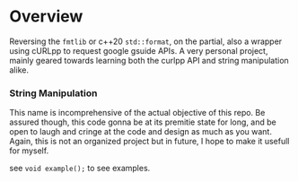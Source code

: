 # Overview 

Reversing the `fmtlib` or c++20 `std::format`, on the partial, also a wrapper using cURLpp to request google gsuide APIs. A very personal project, mainly geared towards learning both the curlpp API and string manipulation alike. 
### String Manipulation 

This name is incomprehensive of the actual objective of this repo. Be assured though, this code gonna be at its premitie state for long, and be open to laugh and cringe at the code and design as much as you want. Again, this is not an organized project but in future, I hope to make it usefull for myself.

see `void example();` to see examples.
